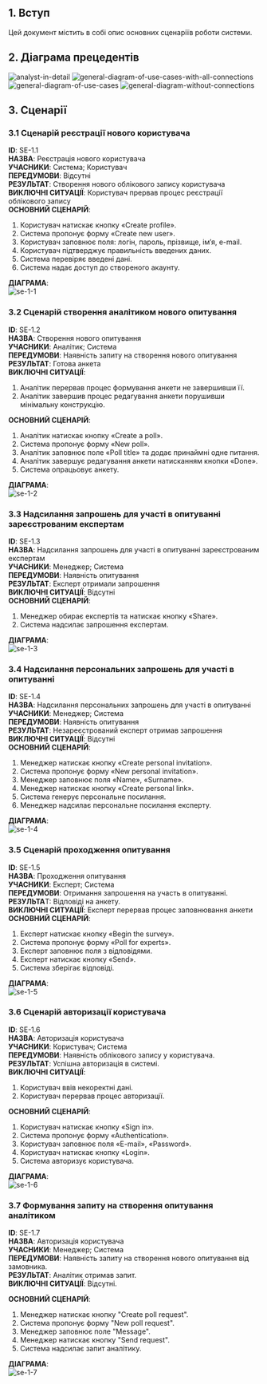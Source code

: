 ## 1. Вступ  
Цей документ містить в собі опис основних сценаріїв роботи системи.

## 2. Діаграма прецедентів

![analyst-in-detail](http://www.plantuml.com/plantuml/proxy?cache=no&src=https://raw.githubusercontent.com/snyk04/SurvExp/main/src/uml/use-cases/analyst-in-detail.puml)
![general-diagram-of-use-cases-with-all-connections](http://www.plantuml.com/plantuml/proxy?cache=no&src=https://raw.githubusercontent.com/snyk04/SurvExp/main/src/uml/use-cases/general-diagram-of-use-cases-with-all-connections.puml)
![general-diagram-of-use-cases](http://www.plantuml.com/plantuml/proxy?cache=no&src=https://raw.githubusercontent.com/snyk04/SurvExp/main/src/uml/use-cases/general-diagram-of-use-cases.puml)
![general-diagram-without-connections](http://www.plantuml.com/plantuml/proxy?cache=no&src=https://raw.githubusercontent.com/snyk04/SurvExp/main/src/uml/use-cases/general-diagram-without-connections.puml)

## 3. Сценарії  

### 3.1 Сценарій реєстрації нового користувача

**ID**: SE-1.1  
**НАЗВА**: Реєстрація нового користувача  
**УЧАСНИКИ**: Система; Користувач  
**ПЕРЕДУМОВИ**: Відсутні  
**РЕЗУЛЬТАТ**: Створення нового облікового запису користувача  
**ВИКЛЮЧНІ СИТУАЦІЇ**: Користувач прервав процес реєстрації облікового запису  
**ОСНОВНИЙ СЦЕНАРІЙ**:  
1. Користувач натискає кнопку «Create profile».  
2. Система пропонує форму «Create new user».  
3. Користувач заповнює поля: логін, пароль, прізвище, ім’я, e-mail.  
4. Користувач підтверджує правильність введених даних.  
5. Система перевіряє введені дані.  
6. Система надає доступ до створеного акаунту.  

**ДІАГРАМА**:  
![se-1-1](http://www.plantuml.com/plantuml/proxy?cache=no&src=https://raw.githubusercontent.com/snyk04/SurvExp/main/src/uml/use-cases/se-1-1.puml)

### 3.2 Сценарій створення аналітиком нового опитування  

**ID**: SE-1.2  
**НАЗВА**: Cтворення нового опитування  
**УЧАСНИКИ**: Аналітик; Система  
**ПЕРЕДУМОВИ**: Наявність запиту на створення нового опитування  
**РЕЗУЛЬТАТ**: Готова анкета  
**ВИКЛЮЧНІ СИТУАЦІЇ**:  
1. Аналітик перервав процес формування анкети не завершивши її.  
2. Аналітик завершив процес редагування анкети порушивши мінімальну конструкцію.  

**ОСНОВНИЙ СЦЕНАРІЙ**:  
1. Аналітик натискає кнопку «Create a poll».  
2. Система пропонує форму «New poll».  
3. Аналітик заповнює поле «Poll title» та додає принаймні одне питання.  
4. Аналітик завершує редагування анкети натисканням кнопки «Done».  
5. Система опрацьовує анкету.  

**ДІАГРАМА**:  
![se-1-2](http://www.plantuml.com/plantuml/proxy?cache=no&src=https://raw.githubusercontent.com/snyk04/SurvExp/main/src/uml/use-cases/se-1-2.puml)

### 3.3 Надсилання запрошень для участі в опитуванні зареєстрованим експертам  

**ID**: SE-1.3  
**НАЗВА**: Надсилання запрошень для участі в опитуванні зареєстрованим експертам  
**УЧАСНИКИ**: Менеджер; Система  
**ПЕРЕДУМОВИ**: Наявність опитування  
**РЕЗУЛЬТАТ**: Експерт отримали запрошення  
**ВИКЛЮЧНІ СИТУАЦІЇ**: Відсутні  
**ОСНОВНИЙ СЦЕНАРІЙ**:  
1. Менеджер обирає експертів та натискає кнопку «Share».  
2. Система надсилає запрошення експертам.  

**ДІАГРАМА**:  
![se-1-3](http://www.plantuml.com/plantuml/proxy?cache=no&src=https://raw.githubusercontent.com/snyk04/SurvExp/main/src/uml/use-cases/se-1-3.puml)

### 3.4 Надсилання персональних запрошень для участі в опитуванні  

**ID**: SE-1.4  
**НАЗВА**: Надсилання персональних запрошень для участі в опитуванні  
**УЧАСНИКИ**: Менеджер; Система  
**ПЕРЕДУМОВИ**: Наявність опитування  
**РЕЗУЛЬТАТ**: Незареєстрований експерт отримав запрошення  
**ВИКЛЮЧНІ СИТУАЦІЇ**: Відсутні  
**ОСНОВНИЙ СЦЕНАРІЙ**:  
1. Менеджер натискає кнопку «Create personal invitation».
2. Система пропонує форму «New personal invitation».
3. Менеджер заповнює поля «Name», «Surname».  
4. Менеджер натискає кнопку «Create personal link».
5. Система генерує персональне посилання.   
6. Менеджер надсилає персональне посилання експерту.  

**ДІАГРАМА**:  
![se-1-4](http://www.plantuml.com/plantuml/proxy?cache=no&src=https://raw.githubusercontent.com/snyk04/SurvExp/main/src/uml/use-cases/se-1-4.puml)

### 3.5 Сценарій проходження опитування

**ID**: SE-1.5  
**НАЗВА**: Проходження опитування  
**УЧАСНИКИ**: Експерт; Система  
**ПЕРЕДУМОВИ**: Отримання запрошення на участь в опитуванні.  
**РЕЗУЛЬТА**Т: Відповіді на анкету.  
**ВИКЛЮЧНІ СИТУАЦІЇ**: Експерт перервав процес заповнювання анкети  
**ОСНОВНИЙ СЦЕНАРІЙ**:  
1. Експерт натискає кнопку «Begin the survey».  
2. Система пропонує форму «Poll for experts».  
3. Експерт заповнює поля з відповідями.  
4. Експерт натискає кнопку «Send».  
5. Система зберігає відповіді.  

**ДІАГРАМА**:  
![se-1-5](http://www.plantuml.com/plantuml/proxy?cache=no&src=https://raw.githubusercontent.com/snyk04/SurvExp/main/src/uml/use-cases/se-1-5.puml)

### 3.6 Сценарій авторизації користувача

**ID**: SE-1.6  
**НАЗВА**: Авторизація користувача  
**УЧАСНИКИ**: Користувач; Система   
**ПЕРЕДУМОВИ**: Наявність облікового запису у користувача.  
**РЕЗУЛЬТАТ**: Успішна авторизація в системі.  
**ВИКЛЮЧНІ СИТУАЦІЇ**:  
1. Користувач ввів некоректні дані.  
2. Користувач перервав процес авторизації.  

**ОСНОВНИЙ СЦЕНАРІЙ**:  
1. Користувач натискає кнопку «Sign in».  
2. Система пропонує форму «Authentication».   
3. Користувач заповнює поля «E-mail», «Password».  
4. Користувач натискає кнопку «Login».  
5. Система авторизує користувача.  

**ДІАГРАМА**:  
![se-1-6](http://www.plantuml.com/plantuml/proxy?cache=no&src=https://raw.githubusercontent.com/snyk04/SurvExp/main/src/uml/use-cases/se-1-6.puml)

### 3.7 Формування запиту на створення опитування аналітиком  

**ID**: SE-1.7  
**НАЗВА**: Авторизація користувача  
**УЧАСНИКИ**: Менеджер; Система   
**ПЕРЕДУМОВИ**: Наявність запиту на створення нового опитування від замовника.  
**РЕЗУЛЬТАТ**: Аналітик отримав запит.  
**ВИКЛЮЧНІ СИТУАЦІЇ**: Відсутні.  

**ОСНОВНИЙ СЦЕНАРІЙ**:  
1. Менеджер натискає кнопку "Create poll request".  
2. Система пропонує форму "New poll request".  
3. Менеджер заповнює поле "Message".  
4. Менеджер натискає кнопку "Send request".
5. Система надсилає запит аналітику.

**ДІАГРАМА**:  
![se-1-7](http://www.plantuml.com/plantuml/proxy?cache=no&src=https://raw.githubusercontent.com/snyk04/SurvExp/main/src/uml/use-cases/se-1-7.puml)
